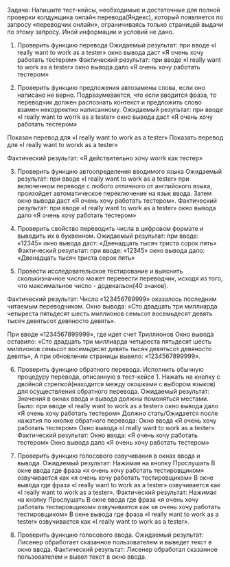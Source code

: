Задача:
Напишите тест-кейсы, необходимые и достаточные для полной проверки колдунщика онлайн перевода(Яндекс), 
который появляется по запросу «переводчик онлайн», ограничиваясь только страницей выдачи по этому запросу.
Иной информации и условий не дано.

1.	Проверить функцию перевода
Ожидаемый результат: 
при вводе «I really want to work as a tester»
окно вывода даст «Я очень хочу работать тестером»
Фактический результат: 
при вводе «I really want to work as a tester»
окно вывода дало «Я очень хочу работать тестером»

2.	Проверить функцию предложения автозамены слова, если оно написано не верно.
Подразумевается, что если вводится фраза, 
то переводчик должен распознать контекст и предложить слово взамен некорректно написанному.
Ожидаемый результат:
при вводе «I really want to worrk as a tester»
окно вывода даст 
«Я очень хочу работать тестером»

Показан перевод для «I really want to work as a tester»
Показать перевод для «I really want to worкk as a tester»

Фактический результат:
«Я действительно хочу worrk как тестер»

3.	Проверить функцию автоопределения вводимого языка
Ожидаемый результат: 
при вводе «I really want to work as a tester» при включенном переводе с любого отличного от английского языка, 
произойдет автоматическое переключение на язык ввода.
Затем окно вывода даст «Я очень хочу работать тестером».
Фактический результат: 
при вводе «I really want to work as a tester»
окно вывода дало «Я очень хочу работать тестером»

4.	Проверить свойство переводить числа в цифровом формате и выводить их в буквенном.
Ожидаемый результат:
при вводе: «12345»
окно вывода даст: «Двенадцать тысяч триста сорок пять»
Фактический результат: 
при вводе: «12345»
окно вывода дало: «Двенадцать тысяч триста сорок пять»


5.	Провести исследовательское тестирование и выяснить сколькизначное число может перевести переводчик, 
исходя из того, что максимальное число - додекальон(40 знаков).

Фактический результат: 
Число «123456789999» оказалось последним читаемым переводчиком. 
Окно вывода: «Сто двадцать три миллиарда четыреста пятьдесят шесть миллионов семьсот 
восемьдесят девять тысяч девятьсот девяносто девять».

При вводе «1234567899999», где идет счет Триллионов
Окно вывода оставило: «Сто двадцать три миллиарда четыреста пятьдесят шесть миллионов семьсот 
восемьдесят девять тысяч девятьсот девяносто девять»,
А при обновлении страницы вывело: «1234567899999».

6.	Проверить функцию обратного перевода.
Исполнить обычную процедуру перевода, описанную в тест-кейсе 1.
Нажать на кнопку с двойной стрелкой(находится между окошками с выбором языков) для осуществления обратного перевода.
Ожидаемый результат: 
Значения в окнах ввода и вывода должны поменяться местами.
Было:
при вводе «I really want to work as a tester»
окно вывода дало «Я очень хочу работать тестером»
Должно стать/Ожидается после нажатия по кнопке обратного перевода:
Окно ввода «Я очень хочу работать тестером»
Окно вывода «I really want to work as a tester»
Фактический результат:
Окно ввода: «Я очень хочу работать тестером»
Окно вывода дало «Я очень хочу работать тестером»



7.	Проверить функцию голосового озвучивания в окнах ввода и вывода.
Ожидаемый результат:
Нажимая на кнопку Прослушать 
В окне ввода где фраза «я очень хочу работать тестировщиком» озвучивается как «я очень хочу работать тестировщиком»
В окне вывода где фраза «I really want to work as a tester» озвучивается как «I really want to work as a tester».
Фактический результат:
Нажимая на кнопку Прослушать 
В окне ввода где фраза «я очень хочу работать тестировщиком» озвучивается как «я очень хочу работать тестировщиком»
В окне вывода где фраза «I really want to work as a tester» озвучивается как «I really want to work as a tester».

8.	Проверить функцию голосового ввода.
Ожидаемый результат:
Лисенер обработает сказанное пользователем и выведет текст в окно ввода.
Фактический результат:
Лисенер обработал сказанное пользователем и вывел текст в окно ввода.
